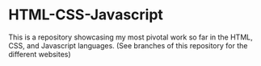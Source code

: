 # HTML-CSS-Javascript
This is a repository showcasing my most pivotal work so far in the HTML, CSS, and Javascript languages. (See branches of this repository for the different websites)
